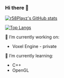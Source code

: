 ### Hi there 👋


[![r58Playz's GitHub stats](https://github-readme-stats.vercel.app/api?username=r58Playz&count_private=true&show_icons=true&theme=dark)](https://github.com/anuraghazra/github-readme-stats)

[![Top Langs](https://github-readme-stats.vercel.app/api/top-langs/?username=r58Playz)](https://github.com/anuraghazra/github-readme-stats)


🔭 I’m currently working on:
 - Voxel Engine - private

🌱 I’m currently learning:
 - C++
 - OpenGL


<!--
**r58Playz/r58Playz** is a ✨ _special_ ✨ repository because its `README.md` (this file) appears on your GitHub profile.

Here are some ideas to get you started:

- 🔭 I’m currently working on ...
- 🌱 I’m currently learning ...
- 👯 I’m looking to collaborate on ...
- 🤔 I’m looking for help with ...
- 💬 Ask me about ...
- 📫 How to reach me: ...
- 😄 Pronouns: ...
- ⚡ Fun fact: ...
-->
